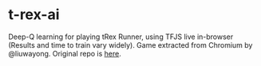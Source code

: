 # t-rex-ai

Deep-Q learning for playing tRex Runner, using TFJS live in-browser (Results and time to train vary widely). Game extracted from Chromium by @liuwayong. Original repo is [here](https://github.com/wayou/t-rex-runner).

